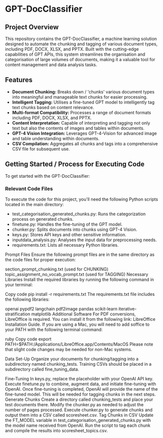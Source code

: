 # GPT-DocClassifier

## Project Overview

This repository contains the GPT-DocClassifier, a machine learning solution designed to automate the chunking and tagging of various document types, including PDF, DOCX, XLSX, and PPTX. Built with the cutting-edge capabilities of GPT APIs, this system streamlines the organisation and categorisation of large volumes of documents, making it a valuable tool for content management and data analysis tasks.

## Features
- **Document Chunking:** Breaks down / 'chunks' various document types into meaningful and manageable text chunks for easier processing.
- **Intelligent Tagging:** Utilises a fine-tuned GPT model to intelligently tag text chunks based on content relevance.
- **Multi-format Compatibility:** Processes a range of document formats including PDF, DOCX, XLSX, and PPTX.
- **Content Interpretation:** Capable of interpreting and tagging not only text but also the contents of images and tables within documents.
- **GPT-4 Vision Integration:** Leverages GPT-4-Vision for advanced image and table understanding within documents.
- **CSV Compilation:** Aggregates all chunks and tags into a comprehensive CSV file for subsequent use.

## Getting Started / Process for Executing Code
To get started with the GPT-DocClassifier:

### Relevant Code Files

To execute the code for this project, you'll need the following Python scripts located in the main directory:

- test_categorisation_generated_chunks.py: Runs the categorization process on generated chunks.
- finetune.py: Handles the fine-tuning of the GPT model.
- chunker.py: Splits documents into chunks using GPT-4 Vision.
- keys.py: Stores API keys and other sensitive information.
- inputdata_analysis.py: Analyses the input data for preprocessing needs.
- requirements.txt: Lists all necessary Python libraries.


Prompt Files
Ensure the following prompt files are in the same directory as the code files for proper execution:

section_prompt_chunking.txt (used for CHUNKING)
topic_assignment_no_vocab_prompt.txt (used for TAGGING)
Necessary Libraries
Install the required libraries by running the following command in your terminal:

Copy code
pip install -r requirements.txt
The requirements.txt file includes the following libraries:

openai
pypdf2
langchain
pdf2image
pandas
scikit-learn
iterative-stratification
matplotlib
Additional Software
For PDF conversions, LibreOffice is required. You can install it from the following link: LibreOffice Installation Guide.
If you are using a Mac, you will need to add soffice to your PATH with the following terminal command:

ruby
Copy code
export PATH=$PATH:/Applications/LibreOffice.app/Contents/MacOS
Please note that slight code changes may be needed for non-Mac systems.

Data Set-Up
Organize your documents for chunking/tagging into a subdirectory named chunking_tests. Training CSVs should be placed in a subdirectory called fine_tuning_data.

Fine-Tuning
In keys.py, replace the placeholder with your OpenAI API key.
Execute finetune.py to combine, augment data, and initiate fine-tuning with OpenAI.
Once fine-tuning is completed, OpenAI will provide the name of the fine-tuned model. This will be needed for tagging chunks in the next steps.
Generate Chunks
Create a directory called chunking_tests and place your test documents there.
Modify the chunker.py as needed to adjust the number of pages processed.
Execute chunker.py to generate chunks and output them into a CSV called scoresheet.csv.
Tag Chunks in CSV
Update the FT_MODEL variable in test_categorisation_generated_chunks.py with the model name received from OpenAI.
Run the script to tag each chunk and compile the results into scoresheet_topics.csv.
